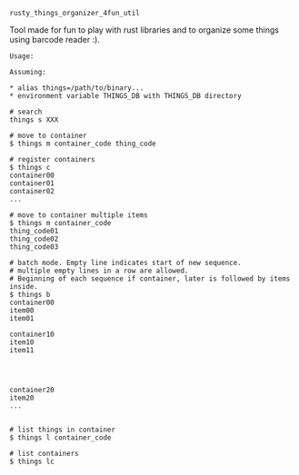 
`rusty_things_organizer_4fun_util`

Tool made for fun to play with rust libraries and to organize some things using barcode reader :).

```
Usage:

Assuming:

* alias things=/path/to/binary...
* environment variable THINGS_DB with THINGS_DB directory

# search
things s XXX

# move to container
$ things m container_code thing_code

# register containers
$ things c
container00
container01
container02
...

# move to container multiple items
$ things m container_code
thing_code01
thing_code02
thing_code03

# batch mode. Empty line indicates start of new sequence.
# multiple empty lines in a row are allowed.
# Beginning of each sequence if container, later is followed by items inside.
$ things b
container00
item00
item01

container10
item10
item11




container20
item20
...


# list things in container
$ things l container_code

# list containers
$ things lc
```


